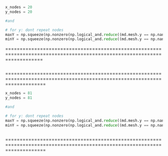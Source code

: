 
```python
x_nodes = 20
y_nodes = 20

#and

# for y: dont repeat nodes
maxY = np.squeeze(np.nonzero(np.logical_and.reduce((md.mesh.y == np.nanmax(md.mesh.y), md.mesh.x != np.nanmin(md.mesh.x), md.mesh.x != np.nanmax(md.mesh.x)))))
minY = np.squeeze(np.nonzero(np.logical_and.reduce((md.mesh.y == np.nanmin(md.mesh.y), md.mesh.x != np.nanmin(md.mesh.x), md.mesh.x != np.nanmax(md.mesh.x)))))

```
=========================================================================================================================
```bash

```

==========================================================================================================================


```python
x_nodes = 81
y_nodes = 81

#and

# for y: dont repeat nodes
maxY = np.squeeze(np.nonzero(np.logical_and.reduce((md.mesh.y == np.nanmax(md.mesh.y), md.mesh.x != np.nanmin(md.mesh.x), md.mesh.x != np.nanmax(md.mesh.x)))))
minY = np.squeeze(np.nonzero(np.logical_and.reduce((md.mesh.y == np.nanmin(md.mesh.y), md.mesh.x != np.nanmin(md.mesh.x), md.mesh.x != np.nanmax(md.mesh.x)))))

```

```

```
==========================================================================================================================